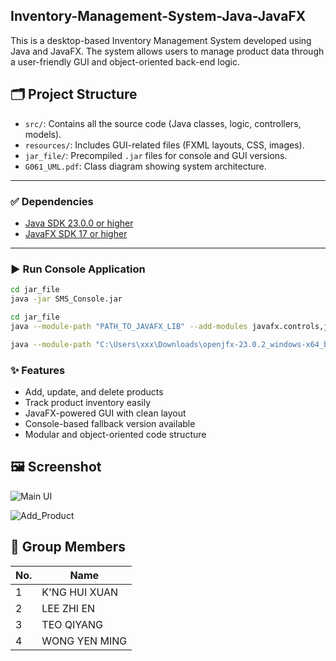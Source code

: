 ## Inventory-Management-System-Java-JavaFX
This is a desktop-based Inventory Management System developed using Java and JavaFX. The system allows users to manage product data through a user-friendly GUI and object-oriented back-end logic.


## 🗂️ Project Structure
- `src/`: Contains all the source code (Java classes, logic, controllers, models).
- `resources/`: Includes GUI-related files (FXML layouts, CSS, images).
- `jar_file/`: Precompiled `.jar` files for console and GUI versions.
- `G061_UML.pdf`: Class diagram showing system architecture.

---

### ✅ Dependencies

- [Java SDK 23.0.0 or higher](https://www.oracle.com/java/technologies/downloads/)
- [JavaFX SDK 17 or higher](https://gluonhq.com/products/javafx/)

---

### ▶️ Run Console Application

```bash
cd jar_file
java -jar SMS_Console.jar
```

```bash
cd jar_file
java --module-path "PATH_TO_JAVAFX_LIB" --add-modules javafx.controls,javafx.fxml -jar SMS_UI.jar
```

```bash
java --module-path "C:\Users\xxx\Downloads\openjfx-23.0.2_windows-x64_bin-sdk\javafx-sdk-23.0.2\lib" --add-modules javafx.controls,javafx.fxml -jar SMS_UI.jar
```

### ✨ Features
- Add, update, and delete products
- Track product inventory easily
- JavaFX-powered GUI with clean layout
- Console-based fallback version available
- Modular and object-oriented code structure


## 🖼️ Screenshot

![Main UI](Screenshots/main-ui.png)

![Add_Product](screenshots/add-product.png)

## 👥 Group Members

| No. | Name             |
|-----|------------------|
| 1   | K'NG HUI XUAN    |
| 2   | LEE ZHI EN       |
| 3   | TEO QIYANG       |
| 4   | WONG YEN MING    |

